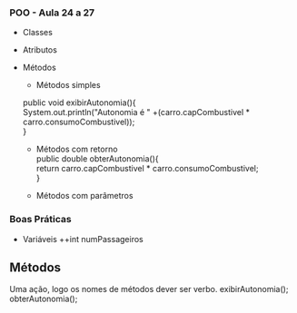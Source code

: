 ### POO - Aula 24 a 27
   - Classes
   - Atributos
   - Métodos 
     - Métodos simples
   
      public void exibirAutonomia(){ <br>
           System.out.println("Autonomia é " +(carro.capCombustivel * carro.consumoCombustivel)); <br>
      }<br>
       
      - Métodos com retorno<br>
         public double obterAutonomia(){ <br>
              return carro.capCombustivel * carro.consumoCombustivel;<br>
         }<br>
         
      - Métodos com parâmetros 


### Boas Práticas 

+ Variáveis
   ++int  numPassageiros
   
## Métodos
   Uma ação, logo os nomes de métodos dever ser verbo.
   exibirAutonomia();
   obterAutonomia();
